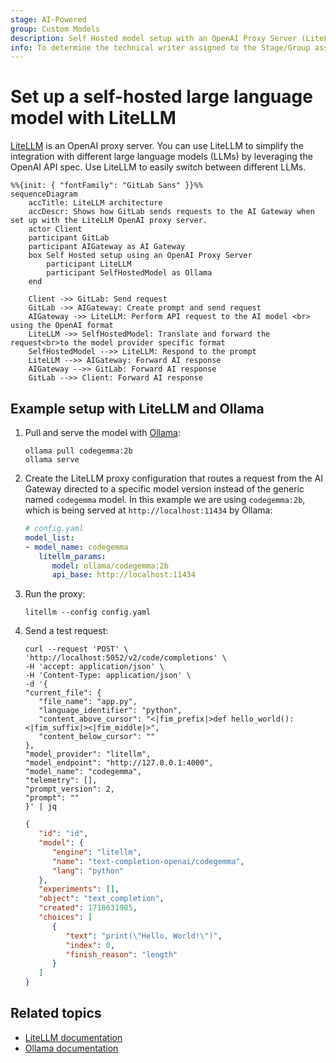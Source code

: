 ```yaml
---
stage: AI-Powered
group: Custom Models
description: Self Hosted model setup with an OpenAI Proxy Server (LiteLLM)
info: To determine the technical writer assigned to the Stage/Group associated with this page, see https://handbook.gitlab.com/handbook/product/ux/technical-writing/#assignments
---
```

# Set up a self-hosted large language model with LiteLLM

[LiteLLM](https://www.litellm.ai/) is an OpenAI proxy server. You can use LiteLLM to simplify the integration with different large language models (LLMs) by leveraging the OpenAI API spec. Use LiteLLM to easily switch between different LLMs.

```mermaid
%%{init: { "fontFamily": "GitLab Sans" }}%%
sequenceDiagram
    accTitle: LiteLLM architecture
    accDescr: Shows how GitLab sends requests to the AI Gateway when set up with the LiteLLM OpenAI proxy server.
    actor Client
    participant GitLab
    participant AIGateway as AI Gateway
    box Self Hosted setup using an OpenAI Proxy Server
        participant LiteLLM
        participant SelfHostedModel as Ollama
    end
    
    Client ->> GitLab: Send request
    GitLab ->> AIGateway: Create prompt and send request
    AIGateway ->> LiteLLM: Perform API request to the AI model <br> using the OpenAI format
    LiteLLM ->> SelfHostedModel: Translate and forward the request<br>to the model provider specific format
    SelfHostedModel -->> LiteLLM: Respond to the prompt
    LiteLLM -->> AIGateway: Forward AI response
    AIGateway -->> GitLab: Forward AI response
    GitLab -->> Client: Forward AI response
```

## Example setup with LiteLLM and Ollama

1. Pull and serve the model with [Ollama](https://www.ollama.com/):

   ```shell
   ollama pull codegemma:2b
   ollama serve
   ```

1. Create the LiteLLM proxy configuration that routes a request from the AI Gateway directed to a specific model version instead of the generic named `codegemma` model. In this example we are using `codegemma:2b`, which is being served at `http://localhost:11434` by Ollama:

   ```yaml
   # config.yaml
   model_list:
   - model_name: codegemma
      litellm_params:
         model: ollama/codegemma:2b
         api_base: http://localhost:11434
   ```

1. Run the proxy:

   ```shell
   litellm --config config.yaml
   ```

1. Send a test request:

   ```shell
   curl --request 'POST' \
   'http://localhost:5052/v2/code/completions' \
   -H 'accept: application/json' \
   -H 'Content-Type: application/json' \
   -d '{
   "current_file": {
      "file_name": "app.py",
      "language_identifier": "python",
      "content_above_cursor": "<|fim_prefix|>def hello_world():<|fim_suffix|><|fim_middle|>",
      "content_below_cursor": ""
   },
   "model_provider": "litellm",
   "model_endpoint": "http://127.0.0.1:4000",
   "model_name": "codegemma",
   "telemetry": [],
   "prompt_version": 2,
   "prompt": ""
   }' | jq
   ```

   ```json
   {
      "id": "id",
      "model": {
         "engine": "litellm",
         "name": "text-completion-openai/codegemma",
         "lang": "python"
      },
      "experiments": [],
      "object": "text_completion",
      "created": 1718631985,
      "choices": [
         {
            "text": "print(\"Hello, World!\")",
            "index": 0,
            "finish_reason": "length"
         }
      ]
   }
   ```

## Related topics

- [LiteLLM documentation](https://docs.litellm.ai/docs/providers/openai_compatible)
- [Ollama documentation](https://docs.litellm.ai/docs/providers/ollama)
